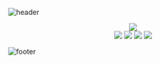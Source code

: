 
![header](https://capsule-render.vercel.app/api?type=waving&color=gradient&height=165&section=header&text=Gregory%20Redos&fontSize=90&animation=scaleIn&fontAlignY=50&desc=Student%20at%20Makers%20Academy&descSize=20&descAlignY=60&descAlign=77)
<div align="center">
  <img src="http://github-profile-summary-cards.vercel.app/api/cards/profile-details?username=G-Redos&theme=github_dark"/>
</div>

<div align="center">
  <img src="http://github-profile-summary-cards.vercel.app/api/cards/most-commit-language?username=G-Redos&theme=github_dark"/>
  <img src="http://github-profile-summary-cards.vercel.app/api/cards/repos-per-language?username=G-Redos&theme=github_dark"/>
  <img src="http://github-profile-summary-cards.vercel.app/api/cards/stats?username=G-Redos&theme=github_dark"/>
  <img src="http://github-profile-summary-cards.vercel.app/api/cards/productive-time?username=G-Redos&theme=github_dark&gmtOffset=1"/>
</div>

<!-- # Reach me -->
![footer](https://capsule-render.vercel.app/api?type=waving&color=gradient&height=80&section=footer)
